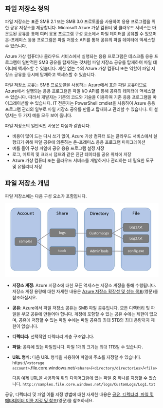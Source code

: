 ## 파일 저장소 정의

파일 저장소는 표준 SMB 2.1 또는 SMB 3.0 프로토콜을 사용하여 응용 프로그램을 위한 공유 저장소를 제공합니다. Microsoft Azure 가상 컴퓨터 및 클라우드 서비스는 마운트된 공유를 통해 여러 응용 프로그램 구성 요소에서 파일 데이터를 공유할 수 있으며 온-프레미스 응용 프로그램은 파일 저장소 API를 통해 공유의 파일 데이터에 액세스할 수 있습니다.

Azure 가상 컴퓨터나 클라우드 서비스에서 실행되는 응용 프로그램은 데스크톱 응용 프로그램이 일반적인 SMB 공유를 탑재하는 것처럼 파일 저장소 공유를 탑재하여 파일 데이터에 액세스할 수 있습니다. 제한 없는 수의 Azure 가상 컴퓨터 또는 역할이 파일 저장소 공유를 동시에 탑재하고 액세스할 수 있습니다.

파일 저장소 공유는 SMB 프로토콜을 사용하는 Azure에서 표준 파일 공유이므로 Azure에서 실행되는 응용 프로그램은 파일 I/O API를 통해 공유의 데이터에 액세스할 수 있습니다. 따라서 개발자는 기존의 코드와 기술을 이용하여 기존 응용 프로그램을 마이그레이션할 수 있습니다. IT 전문가는 PowerShell cmdlet을 사용하여 Azure 응용 프로그램 관리의 일부로 파일 저장소 공유를 만들고 탑재하고 관리할 수 있습니다. 이 설명서는 두 가지 예를 모두 보여 줍니다.

파일 저장소의 일반적인 사용은 다음과 같습니다.

- 비용이 많이 드는 다시 쓰기 없이, Azure 가상 컴퓨터 또는 클라우드 서비스에서 실행되기 위해 파일 공유에 의존하는 온-프레미스 응용 프로그램 마이그레이션
- 예를 들어 구성 파일에 공유 응용 프로그램 설정 저장
- 로그, 메트릭 및 크래시 덤프와 같은 진단 데이터를 공유 위치에 저장 
- Azure 가상 컴퓨터 또는 클라우드 서비스를 개발하거나 관리하는 데 필요한 도구 및 유틸리티 저장

## 파일 저장소 개념

파일 저장소에는 다음 구성 요소가 포함됩니다.

![files-concepts][files-concepts]

-   **저장소 계정:** Azure 저장소에 대한 모든 액세스는 저장소 계정을 통해 수행됩니다. 저장소 계정 용량에 대한 자세한 내용은 [Azure 저장소 확장성 및 성능 목표](http://msdn.microsoft.com/library/azure/dn249410.aspx)(영문)를 참조하십시오.

-   **공유**: Azure에서 파일 저장소 공유는 SMB 파일 공유입니다. 모든 디렉터리 및 파일을 부모 공유에 만들어야 합니다. 계정에 포함할 수 있는 공유 수에는 제한이 없으며, 공유에 저장할 수 있는 파일 수에는 파일 공유의 최대 5TB의 최대 용량까지 제한이 없습니다.

-   **디렉터리:** 선택적인 디렉터리 계층 구조입니다.

-	**파일:** 공유에 있는 파일입니다. 파일 1개의 크기는 최대 1TB일 수 있습니다.

-   **URL 형식:** 다음 URL 형식을 사용하여 파일에 주소를 지정할 수 있습니다. https://`<storage
    account>`.file.core.windows.net/`<share>`/`<directory/directories>`/`<file>`
    
    다음 예제 URL을 사용하여 위의 다이어그램에 있는 파일 중 하나를 지정할 수 있습니다. `http://samples.file.core.windows.net/logs/CustomLogs/Log1.txt`

공유, 디렉터리 및 파일 이름 지정 방법에 대한 자세한 내용은 [공유, 디렉터리, 파일 및 메타데이터 이름 지정 및 참조](http://msdn.microsoft.com/library/azure/dn167011.aspx)(영문)를 참조하세요.

[files-concepts]: ./media/storage-file-concepts-include/files-concepts.png

<!---HONumber=Oct15_HO2-->